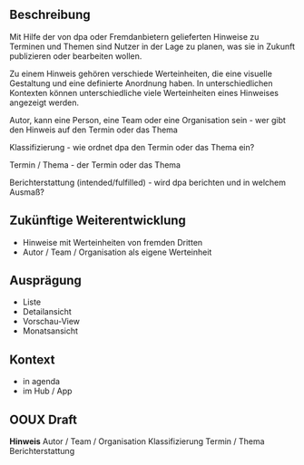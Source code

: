 ## Beschreibung
Mit Hilfe der von dpa oder Fremdanbietern gelieferten Hinweise zu Terminen und Themen sind Nutzer in der Lage zu planen, was sie in Zukunft publizieren oder bearbeiten wollen.

Zu einem Hinweis gehören verschiede Werteinheiten, die eine visuelle Gestaltung und eine definierte Anordnung haben. In unterschiedlichen Kontexten können unterschiedliche viele Werteinheiten  eines Hinweises angezeigt werden. 

Autor, kann eine Person, eine Team oder eine Organisation sein - wer gibt den Hinweis auf den Termin oder das Thema

Klassifizierung - wie ordnet dpa den Termin oder das Thema ein?

Termin / Thema - der Termin oder das Thema

Berichterstattung (intended/fulfilled) - wird dpa berichten und in welchem Ausmaß?


## Zukünftige Weiterentwicklung
* Hinweise mit Werteinheiten von fremden Dritten
* Autor / Team / Organisation als eigene Werteinheit 



## Ausprägung
* Liste
* Detailansicht 
* Vorschau-View
* Monatsansicht


## Kontext
* in agenda
* im Hub / App



## OOUX Draft
**Hinweis**
Autor / Team / Organisation
Klassifizierung
Termin / Thema
Berichterstattung

